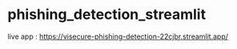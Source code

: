 # phishing_detection_streamlit

live app : https://visecure-phishing-detection-22cjbr.streamlit.app/
